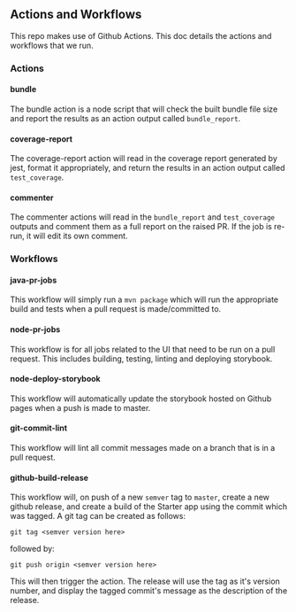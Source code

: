 ## Actions and Workflows

This repo makes use of Github Actions. This doc details the actions and
workflows that we run.

### Actions

#### bundle

The bundle action is a node script that will check the built bundle file
size and report the results as an action output called `bundle_report`.

#### coverage-report

The coverage-report action will read in the coverage report generated by
jest, format it appropriately, and return the results in an action output
called `test_coverage`.

#### commenter

The commenter actions will read in the `bundle_report` and `test_coverage`
outputs and comment them as a full report on the raised PR. If the job is
re-run, it will edit its own comment.

### Workflows

#### java-pr-jobs

This workflow will simply run a `mvn package` which will run the appropriate
build and tests when a pull request is made/committed to.

#### node-pr-jobs

This workflow is for all jobs related to the UI that need to be run on a pull
request. This includes building, testing, linting and deploying storybook.

#### node-deploy-storybook

This workflow will automatically update the storybook hosted on Github pages
when a push is made to master.

#### git-commit-lint

This workflow will lint all commit messages made on a branch that is in a pull
request.

#### github-build-release

This workflow will, on push of a new `semver` tag to `master`, create a new 
github release, and create a build of the Starter app using the commit which
was tagged. A git tag can be created as follows:

```
git tag <semver version here>
```

followed by:

```
git push origin <semver version here>
```

This will then trigger the action. The release will use the tag as it's version
number, and display the tagged commit's message as the description of the 
release.